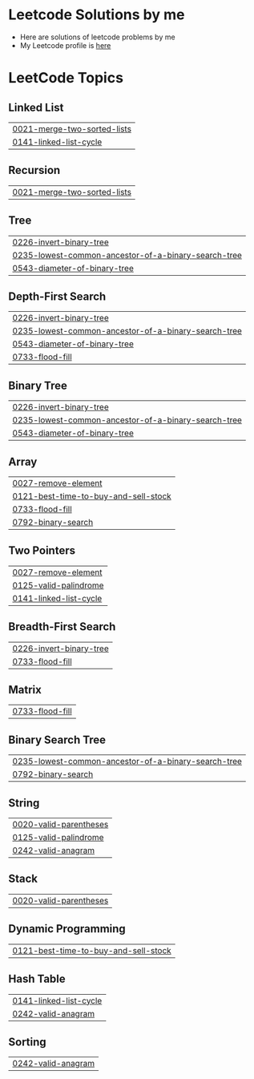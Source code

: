 # Leetcode Solutions by me

- Here are solutions of leetcode problems by me  
- My Leetcode profile is [here](https://leetcode.com/ysmetal/)

<!---LeetCode Topics Start-->
# LeetCode Topics
## Linked List
|  |
| ------- |
| [0021-merge-two-sorted-lists](https://github.com/greenned/leetcode/tree/master/0021-merge-two-sorted-lists) |
| [0141-linked-list-cycle](https://github.com/greenned/leetcode/tree/master/0141-linked-list-cycle) |
## Recursion
|  |
| ------- |
| [0021-merge-two-sorted-lists](https://github.com/greenned/leetcode/tree/master/0021-merge-two-sorted-lists) |
## Tree
|  |
| ------- |
| [0226-invert-binary-tree](https://github.com/greenned/leetcode/tree/master/0226-invert-binary-tree) |
| [0235-lowest-common-ancestor-of-a-binary-search-tree](https://github.com/greenned/leetcode/tree/master/0235-lowest-common-ancestor-of-a-binary-search-tree) |
| [0543-diameter-of-binary-tree](https://github.com/greenned/leetcode/tree/master/0543-diameter-of-binary-tree) |
## Depth-First Search
|  |
| ------- |
| [0226-invert-binary-tree](https://github.com/greenned/leetcode/tree/master/0226-invert-binary-tree) |
| [0235-lowest-common-ancestor-of-a-binary-search-tree](https://github.com/greenned/leetcode/tree/master/0235-lowest-common-ancestor-of-a-binary-search-tree) |
| [0543-diameter-of-binary-tree](https://github.com/greenned/leetcode/tree/master/0543-diameter-of-binary-tree) |
| [0733-flood-fill](https://github.com/greenned/leetcode/tree/master/0733-flood-fill) |
## Binary Tree
|  |
| ------- |
| [0226-invert-binary-tree](https://github.com/greenned/leetcode/tree/master/0226-invert-binary-tree) |
| [0235-lowest-common-ancestor-of-a-binary-search-tree](https://github.com/greenned/leetcode/tree/master/0235-lowest-common-ancestor-of-a-binary-search-tree) |
| [0543-diameter-of-binary-tree](https://github.com/greenned/leetcode/tree/master/0543-diameter-of-binary-tree) |
## Array
|  |
| ------- |
| [0027-remove-element](https://github.com/greenned/leetcode/tree/master/0027-remove-element) |
| [0121-best-time-to-buy-and-sell-stock](https://github.com/greenned/leetcode/tree/master/0121-best-time-to-buy-and-sell-stock) |
| [0733-flood-fill](https://github.com/greenned/leetcode/tree/master/0733-flood-fill) |
| [0792-binary-search](https://github.com/greenned/leetcode/tree/master/0792-binary-search) |
## Two Pointers
|  |
| ------- |
| [0027-remove-element](https://github.com/greenned/leetcode/tree/master/0027-remove-element) |
| [0125-valid-palindrome](https://github.com/greenned/leetcode/tree/master/0125-valid-palindrome) |
| [0141-linked-list-cycle](https://github.com/greenned/leetcode/tree/master/0141-linked-list-cycle) |
## Breadth-First Search
|  |
| ------- |
| [0226-invert-binary-tree](https://github.com/greenned/leetcode/tree/master/0226-invert-binary-tree) |
| [0733-flood-fill](https://github.com/greenned/leetcode/tree/master/0733-flood-fill) |
## Matrix
|  |
| ------- |
| [0733-flood-fill](https://github.com/greenned/leetcode/tree/master/0733-flood-fill) |
## Binary Search Tree
|  |
| ------- |
| [0235-lowest-common-ancestor-of-a-binary-search-tree](https://github.com/greenned/leetcode/tree/master/0235-lowest-common-ancestor-of-a-binary-search-tree) |
| [0792-binary-search](https://github.com/greenned/leetcode/tree/master/0792-binary-search) |
## String
|  |
| ------- |
| [0020-valid-parentheses](https://github.com/greenned/leetcode/tree/master/0020-valid-parentheses) |
| [0125-valid-palindrome](https://github.com/greenned/leetcode/tree/master/0125-valid-palindrome) |
| [0242-valid-anagram](https://github.com/greenned/leetcode/tree/master/0242-valid-anagram) |
## Stack
|  |
| ------- |
| [0020-valid-parentheses](https://github.com/greenned/leetcode/tree/master/0020-valid-parentheses) |
## Dynamic Programming
|  |
| ------- |
| [0121-best-time-to-buy-and-sell-stock](https://github.com/greenned/leetcode/tree/master/0121-best-time-to-buy-and-sell-stock) |
## Hash Table
|  |
| ------- |
| [0141-linked-list-cycle](https://github.com/greenned/leetcode/tree/master/0141-linked-list-cycle) |
| [0242-valid-anagram](https://github.com/greenned/leetcode/tree/master/0242-valid-anagram) |
## Sorting
|  |
| ------- |
| [0242-valid-anagram](https://github.com/greenned/leetcode/tree/master/0242-valid-anagram) |
<!---LeetCode Topics End-->